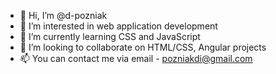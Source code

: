 - 👋 Hi, I’m @d-pozniak
- 👀 I’m interested in web application development
- 🌱 I’m currently learning CSS and JavaScript
- 💞️ I’m looking to collaborate on HTML/CSS, Angular projects
- 📫 You can contact me via email - pozniakdi@gmail.com

